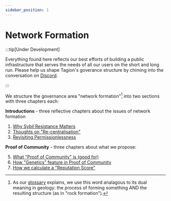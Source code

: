 ```yaml
---
sidebar_position: 1
---
```


# Network Formation

:::tip[Under Development]

Everything found here reflects our best efforts of building a public infrastructure that serves the needs of all our users on the short and long run. Please help us shape Tagion's goverance structure by chiming into the conversation on [Discord](https://discord.gg/wE4AA64a). 

:::

We structure the governance area "network formation"[^1] into two sections with three chapters each:

**Introductions** - three reflective chapters about the issues of network formation

 1. [Why Sybil Resistance Matters](./network_formation/introductions/sybil)
 2. [Thoughts on "Re-centralisation"](./network_formation/introductions/recentralisation)
 3. [Revisiting Permissionlessness](./network_formation/introductions/permission)

**Proof of Community** - three chapters about what we propose:

 5. [What "Proof of Community" is (good for)](./network_formation/tagion/poc)
 7. [How "Genetics" feature in Proof of Community](./network_formation/tagion/genetics)
 8. [How we calculate a "Reputation Score"](./network_formation/tagion/reputation)

[^1]: As our [glossary](/gov/glossary#formation) explains, we use this word analagous to its dual meaning in geology: the process of forming something AND the resulting structure (as in "rock formation").




